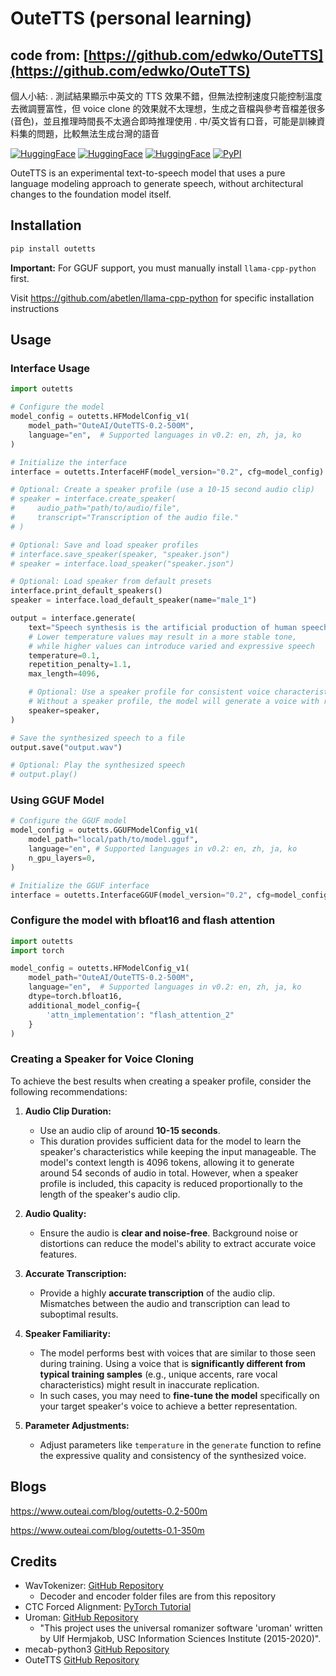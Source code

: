 # OuteTTS (personal learning)

## code from: [https://github.com/edwko/OuteTTS](https://github.com/edwko/OuteTTS)
個人小結:
. 測試結果顯示中英文的 TTS 效果不錯，但無法控制速度只能控制溫度去微調豐富性，但 voice clone 的效果就不太理想，生成之音檔與參考音檔差很多 (音色)，並且推理時間長不太適合即時推理使用
. 中/英文皆有口音，可能是訓練資料集的問題，比較無法生成台灣的語音

[![HuggingFace](https://img.shields.io/badge/🤗%20Hugging%20Face-OuteTTS_0.2_500M-blue)](https://huggingface.co/OuteAI/OuteTTS-0.2-500M)
[![HuggingFace](https://img.shields.io/badge/🤗%20Hugging%20Face-OuteTTS_0.2_500M_GGUF-blue)](https://huggingface.co/OuteAI/OuteTTS-0.2-500M-GGUF)
[![HuggingFace](https://img.shields.io/badge/🤗%20Hugging%20Face-Demo_Space-pink)](https://huggingface.co/spaces/OuteAI/OuteTTS-0.2-500M-Demo)
[![PyPI](https://img.shields.io/badge/PyPI-OuteTTS-orange)](https://pypi.org/project/outetts/)

OuteTTS is an experimental text-to-speech model that uses a pure language modeling approach to generate speech, without architectural changes to the foundation model itself.

## Installation

```bash
pip install outetts
```

**Important:** For GGUF support, you must manually install `llama-cpp-python` first.

Visit https://github.com/abetlen/llama-cpp-python for specific installation instructions

## Usage

### Interface Usage
```python
import outetts

# Configure the model
model_config = outetts.HFModelConfig_v1(
    model_path="OuteAI/OuteTTS-0.2-500M",
    language="en",  # Supported languages in v0.2: en, zh, ja, ko
)

# Initialize the interface
interface = outetts.InterfaceHF(model_version="0.2", cfg=model_config)

# Optional: Create a speaker profile (use a 10-15 second audio clip)
# speaker = interface.create_speaker(
#     audio_path="path/to/audio/file",
#     transcript="Transcription of the audio file."
# )

# Optional: Save and load speaker profiles
# interface.save_speaker(speaker, "speaker.json")
# speaker = interface.load_speaker("speaker.json")

# Optional: Load speaker from default presets
interface.print_default_speakers()
speaker = interface.load_default_speaker(name="male_1")

output = interface.generate(
    text="Speech synthesis is the artificial production of human speech. A computer system used for this purpose is called a speech synthesizer, and it can be implemented in software or hardware products.",
    # Lower temperature values may result in a more stable tone,
    # while higher values can introduce varied and expressive speech
    temperature=0.1,
    repetition_penalty=1.1,
    max_length=4096,

    # Optional: Use a speaker profile for consistent voice characteristics
    # Without a speaker profile, the model will generate a voice with random characteristics
    speaker=speaker,
)

# Save the synthesized speech to a file
output.save("output.wav")

# Optional: Play the synthesized speech
# output.play()
```

### Using GGUF Model
```python
# Configure the GGUF model
model_config = outetts.GGUFModelConfig_v1(
    model_path="local/path/to/model.gguf",
    language="en", # Supported languages in v0.2: en, zh, ja, ko
    n_gpu_layers=0,
)

# Initialize the GGUF interface
interface = outetts.InterfaceGGUF(model_version="0.2", cfg=model_config)
```

### Configure the model with bfloat16 and flash attention

```python
import outetts
import torch

model_config = outetts.HFModelConfig_v1(
    model_path="OuteAI/OuteTTS-0.2-500M",
    language="en",  # Supported languages in v0.2: en, zh, ja, ko
    dtype=torch.bfloat16,
    additional_model_config={
        'attn_implementation': "flash_attention_2"
    }
)
```

### Creating a Speaker for Voice Cloning

To achieve the best results when creating a speaker profile, consider the following recommendations:

1. **Audio Clip Duration:**
   - Use an audio clip of around **10-15 seconds**.
   - This duration provides sufficient data for the model to learn the speaker's characteristics while keeping the input manageable. The model's context length is 4096 tokens, allowing it to generate around 54 seconds of audio in total. However, when a speaker profile is included, this capacity is reduced proportionally to the length of the speaker's audio clip.

2. **Audio Quality:**
   - Ensure the audio is **clear and noise-free**. Background noise or distortions can reduce the model's ability to extract accurate voice features.

3. **Accurate Transcription:**
   - Provide a highly **accurate transcription** of the audio clip. Mismatches between the audio and transcription can lead to suboptimal results.

4. **Speaker Familiarity:**
   - The model performs best with voices that are similar to those seen during training. Using a voice that is **significantly different from typical training samples** (e.g., unique accents, rare vocal characteristics) might result in inaccurate replication.
   - In such cases, you may need to **fine-tune the model** specifically on your target speaker's voice to achieve a better representation.

5. **Parameter Adjustments:**
   - Adjust parameters like `temperature` in the `generate` function to refine the expressive quality and consistency of the synthesized voice.

## Blogs
https://www.outeai.com/blog/outetts-0.2-500m

https://www.outeai.com/blog/outetts-0.1-350m

## Credits

- WavTokenizer: [GitHub Repository](https://github.com/jishengpeng/WavTokenizer)
    - Decoder and encoder folder files are from this repository
- CTC Forced Alignment: [PyTorch Tutorial](https://pytorch.org/audio/stable/tutorials/ctc_forced_alignment_api_tutorial.html)
- Uroman: [GitHub Repository](https://github.com/isi-nlp/uroman)
    - "This project uses the universal romanizer software 'uroman' written by Ulf Hermjakob, USC Information Sciences Institute (2015-2020)".
- mecab-python3 [GitHub Repository](https://github.com/SamuraiT/mecab-python3)
- OuteTTS [GitHub Repository](https://github.com/edwko/OuteTTS)
